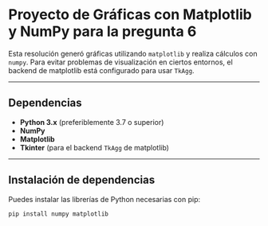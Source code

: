# Proyecto de Gráficas con Matplotlib y NumPy para la pregunta 6

Esta resolución generó gráficas utilizando `matplotlib` y realiza cálculos con `numpy`. Para evitar problemas de visualización en ciertos entornos, el backend de matplotlib está configurado para usar `TkAgg`.

---

## Dependencias

- **Python 3.x** (preferiblemente 3.7 o superior)
- **NumPy**
- **Matplotlib**
- **Tkinter** (para el backend `TkAgg` de matplotlib)

---

## Instalación de dependencias

Puedes instalar las librerías de Python necesarias con pip:

```bash
pip install numpy matplotlib
